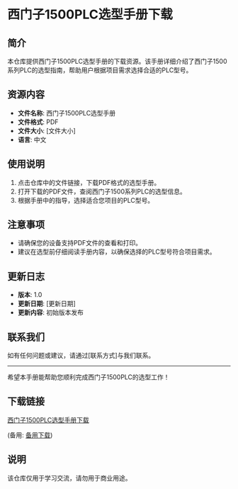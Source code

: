 # 西门子1500PLC选型手册下载

## 简介
本仓库提供西门子1500PLC选型手册的下载资源。该手册详细介绍了西门子1500系列PLC的选型指南，帮助用户根据项目需求选择合适的PLC型号。

## 资源内容
- **文件名称**: 西门子1500PLC选型手册
- **文件格式**: PDF
- **文件大小**: [文件大小]
- **语言**: 中文

## 使用说明
1. 点击仓库中的文件链接，下载PDF格式的选型手册。
2. 打开下载的PDF文件，查阅西门子1500系列PLC的选型信息。
3. 根据手册中的指导，选择适合您项目的PLC型号。

## 注意事项
- 请确保您的设备支持PDF文件的查看和打印。
- 建议在选型前仔细阅读手册内容，以确保选择的PLC型号符合项目需求。

## 更新日志
- **版本**: 1.0
- **更新日期**: [更新日期]
- **更新内容**: 初始版本发布

## 联系我们
如有任何问题或建议，请通过[联系方式]与我们联系。

---

希望本手册能帮助您顺利完成西门子1500PLC的选型工作！

## 下载链接
[西门子1500PLC选型手册下载](https://pan.quark.cn/s/e81e01800486) 

(备用: [备用下载](https://pan.baidu.com/s/1coavlD3mc7heaGimKAQQdw?pwd=1234))

## 说明

该仓库仅用于学习交流，请勿用于商业用途。
